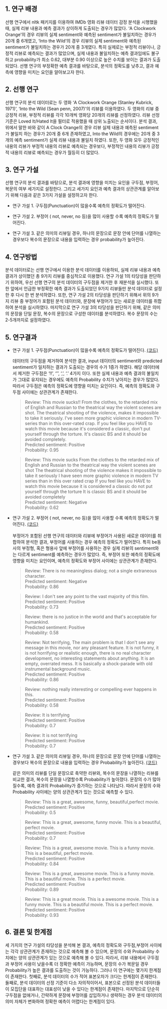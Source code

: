 ## **1. 연구 배경**  
선행 연구에서 nltk 패키지를 이용하여 IMDb 영화 리뷰 데이터 감정 분석을 시행했을 때, 실제 리뷰 내용과 예측 결과가 상이하게 도출되는 경우가 많았다. ‘A Clockwork Orange’의 경우 리뷰의 실제 sentiment와 예측된 sentiment가 불일치하는 경우가 20개 중 6개였고, ‘Into the Wild’의 경우 리뷰의 실제 sentiment와 예측된 sentiment가 불일치하는 경우가 20개 중 3개였다. 특히 실제로는 부정적 리뷰이나, 긍정적 리뷰로 예측되는 결과가 많았으며, 실제 내용과 불일치하는 예측 결과임에도 불구하고 probability가 최소 0.62, 대부분 0.90 이상으로 높은 수치를 보이는 결과가 도출되었다. 선행 연구의 부정확한 예측 결과를 바탕으로, 분석의 정확도를 낮추고, 결과 예측에 영향을 미치는 요인을 알아보고자 한다.

## **2. 선행 연구**  
선행 연구의 분석 데이터로는 두 영화 ‘A Clockwork Orange (Stanley Kubrick, 1971)’, ‘Into the Wild (Sean penn, 2007)’의 리뷰를 이용하였다. 두 영화의 리뷰 중 긍정적 리뷰, 부정적 리뷰를 각각 10개씩 영화당 20개의 리뷰를 선정하였다. 리뷰 선정 기준은 Loved It/Hated It을 필터로 적용했을 때 상위 노출되는 순서이다. 분석 결과, 위에서 말한 바와 같이 A Clock Orange의 경우 리뷰 실제 내용과 예측된 sentiment가 불일치 하는 경우가 20개 중 6개 존재하였고, Into the Wild의 경우에는 20개 중 3개의 예측 sentiment가 실제 리뷰 내용과 불일치 하였다. 또한, 두 영화 모두 긍정적인 내용의 리뷰가 부정적 내용의 리뷰로 예측되는 경우보다, 부정적인 내용의 리뷰가 긍정적 내용의 리뷰로 예측되는 경우가 월등히 더 많았다.

## **3. 연구 가설**  
선행 연구의 분석 결과를 바탕으로, 분석 결과에 영향을 미치는 요인을 구두점, 부정어, 복문의 여부 세가지로 설정한다. 그리고 세가지 요인과 예측 결과의 상관관계를  알아보기 위해 다음과 같은 3가지 가설을 설정하고자 한다.

- 연구 가설 1. 구두점(Punctuation)이 많을수록 예측의 정확도가 떨어진다.

- 연구 가설 2. 부정어 ( not, never, no 등)을 많이 사용할 수록 예측의 정확도가 떨어진다.

- 연구 가설 3. 같은 의미의 리뷰일 경우, 하나의 문장으로 문장 안에 단어를 나열하는 경우보다 복수의 문장으로 내용을 입력하는 경우 probability가 높아진다.

## **4. 연구방법**  
분석 데이터로는 선행 연구에서 이용한 분석 데이터를 이용하되, 실제 리뷰 내용과 예측 결과가 상이했던 총 9가지 리뷰를 중심적으로 이용했다. 연구  가설 1의 타당성을 판단하기 위하여, 우선 선행 연구의 분석 데이터의 구두점을 제거한 후 재분석을 실시했다. 또한 앞에서 언급한 부정확한 예측 결과가 도출되었던 9가지 리뷰들만 분석 데이터로 설정한 후 다시 한 번 분석하였다.
또한, 연구 가설 2의 타당성을 판단하기 위해서 위의 9가지 리뷰 중 부정어가 포함된 분석 데이터와, 문장에 부정어가 있는 새로운 데이터를 취합하여 분석을 실시하였다.
마지막으로 연구 가설 3의 타당성을 판단하기 위해, 같은 의미의 문장을 단일 문장, 복수의 문장으로 구성한 데이터를 분석하였다. 복수 문장의 수는 2-5개까지로 설정하였다.

## **5. 연구결과**  
- 연구 가설 1. 구두점(Punctuation)이 많을수록 예측의 정확도가 떨어진다.  [(코드)](https://github.com/ttthy1/2017sejongAI/blob/master/week11/sentiment_analyzer_punc.py)  
    
  데이터의 구두점을 제거하여 분석한 결과, input 데이터의 sentiment와 predicted sentiment가 일치하는 결과가 도출되는 경우의 수가 1증가 하였다. 해당 데이터에서 제거한 구두점은 ‘!!’, ‘’’, ‘,’, ‘.’ 4가지 이다. 또한 실제 내용과 예측 결과의 불일치가 그대로 유지되는 경우에도 예측의 Probability 수치가 낮아지는 경우가 많았다. 따라서 구두점은 예측의 정확도에 영향을 미치는 요인이다. 즉, 예측의 정확도와 구두점 사이에는 상관관계가 존재한다.  
  
    >Review: This movie sucks!! From the clothes, to the retarded mix of English and Russian to the theatrical way the violent scenes are shot. The theatrical shooting of the violence, makes it impossible to take it seriously. I've seen more graphic violence in modern TV-series than in this over-rated crap. If you feel like you HAVE to watch this movie because it's considered a classic, don't put yourself through the torture. It's classic BS and it should be avoided completely.  
    >Predicted sentiment: Positive  
    >Probability: 0.95  
  
    >Review: This movie sucks From the clothes to the retarded mix of English and Russian to the theatrical way the violent scenes are shot The theatrical shooting of the violence makes it impossible to take it seriously I have seen more graphic violence in modern TV series than in this over rated crap If you feel like you HAVE to watch this movie because it is considered a classic do not put yourself through the torture It is classic BS and it should be avoided completely  
    >Predicted sentiment: Negative  
    >Probability: 0.62

- 연구 가설 2. 부정어 ( not, never, no 등)을 많이 사용할 수록 예측의 정확도가 떨어진다.  [(코드)](https://github.com/ttthy1/2017sejongAI/blob/master/week11/sentiment_analyzer_neg.py)  
     
  부정어가 포함된 선행 연구의 데이터와 리뷰에 부정어가 사용된 새로운 데이터를 취합하여 분석한 결과, 부정어를 사용하는 경우 예측의 정확도가 떨어졌다. 특히 be동사의 부정형, 혹은 형용사 앞에 부정어를 사용하는 경우 실제 리뷰의 sentiment와는 다르게 sentiment를 예측하는 경우가 많았다. 즉, 부정어 또한 예측의 정확도에 영향을 미치는 요인이며, 예측의 정확도와 부정어 사이에는 상관관계가 존재한다.  
    
    >Review: There is no meaningless dialog; not a single extraneous character.  
    >Predicted sentiment: Negative  
    >Probability: 0.86  
      
    >Review: I don't see any point to the vast majority of this film.  
    >Predicted sentiment: Positive  
    >Probability: 0.73  
      
    >Review: there is no justice in the world and that's acceptable for humankind.  
    >Predicted sentiment: Positive  
    >Probability: 0.58  
    
    >Review: Not terrifying, The main problem is that I don't see any message in this movie, nor any pleasant feature. It is not funny, it is not horrifying or realistic enough, there is no real character development, no interesting statements about anything. It is an empty, overrated mess. It is basically a shock-parade with old instrumental background music.  
    >Predicted sentiment: Positive  
    >Probability: 0.86
    
    >Review: nothing really interesting or compelling ever happens in this.  
    >Predicted sentiment: Positive  
    >Probability: 0.58  
      
    >Review: It is terrifying  
    >Predicted sentiment: Positive  
    >Probability: 0.7 
  
    >Review: It is not terrifying  
    >Predicted sentiment: Positive  
    >Probability: 0.7
      
- 연구 가설 3. 같은 의미의 리뷰일 경우, 하나의 문장으로 문장 안에 단어를 나열하는 경우보다 복수의 문장으로 내용을 입력하는 경우 Probability가 높아진다.  [(코드)](https://github.com/ttthy1/2017sejongAI/blob/master/week11/sentiment_analyzer_nos.py)  
  
  같은 의미의 리뷰를 단일 문장으로 축약한 리뷰와, 복수의 문장을 나열하는 리뷰를 비교한 결과, 복수의 문장을 나열할수록 Probability가 높아졌다. 문장의 수가 많아질수록, 예측 결과의 Probability가 증가하는 것으로 나타났다. 따라서 문장의 수와 Probability 사이에는 양의 상관관계가 있는 것으로 예측할 수 있다.  
   
    >Review: This is a great, awesome, funny, beautiful,perfect movie.  
    >Predicted sentiment: Positive  
    >Probability: 0.5  
  
    >Review: This is a great, awesome, funny movie. This is a beautiful, perfect movie.  
    >Predicted sentiment: Positive  
    >Probability: 0.7  
  
    >Review: This is a great, awesome movie. This is a funny movie. This is a beautiful, perfect movie.  
    >Predicted sentiment: Positive  
    >Probability: 0.84  
  
    >Review: This is a great, awesome movie. This is a funny movie. This is a beautiful movie. This is a perfect movie.  
    >Predicted sentiment: Positive  
    >Probability: 0.89  
  
    >Review: This is a great movie. This is a awesome movie. This is a funny movie. This is a beautiful movie. This is a perfect movie.  
    >Predicted sentiment: Positive  
    >Probability: 0.93  

## **6. 결론 및 한계점**  
세 가지의 연구 가설의 타당성을 분석해 본 결과, 예측의 정확도와 구두점,부정어 사이에는 각각 상관관계가 존재하는 것으로 예측해 볼 수 있으며, 문장의 수와 Probability 수치에는 양의 상관관계가 있는 것으로 예측해 볼 수 있다. 따라서, 리뷰 내용에서 구두점과 부정어 사용이 낮을수록 더 정확한 예측이 가능하며, 문장의 수가 복문일 경우 Probability가 높은 결과를 도출하는 것이 가능하다.
그러나 이 연구에는 몇가지 한계점이 존재한다. 첫째로, 분석 데이터의 수가 적어 표본오차가 크다는 한계점이 존재한다. 둘째로, 분석 데이터의 선정 기준이 다소 자의적이어서, 표본으로 선정된 분석 데이터들이 모집단을 대표하는 대표성이 낮을 수 있다는 한계점이 존재한다. 마지막으로 단순히 구두점을 없애거나, 간략하게 문장에 부정어를 삽입하거나 생략하는 경우 분석 데이터의 의미 자체가 변화하여 정확한 예측이 어렵다는 한계점이 있다.

